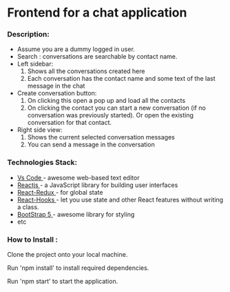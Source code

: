 # Frontend for a chat application

 ### Description: ######
<ul>
  <li>Assume you are a dummy logged in user.</li>
  <li>Search : conversations are searchable by contact name.</li>
   <li>Left sidebar:
        <ol>
        <li>Shows all the conversations created here</li>
        <li>Each conversation has the contact name and some text of the last message in the chat</li>
        </ol>
  </li>
  <li>Create conversation button:
        <ol>
        <li>On clicking this open a pop up and load all the contacts</li>
        <li>On clicking the contact you can start a new conversation (if no conversation was previously started). Or open the existing conversation for that contact.</li>
        </ol>
  </li>
  <li>Right side view:
        <ol>
        <li>Shows the current selected conversation messages</li>
        <li>You can send a message in the conversation</li>
        </ol>
  </li>
</ul>



### Technologies Stack: ######
<ul>
 <li><a href="https://code.visualstudio.com/">Vs Code </a>- awesome web-based text editor </li>
  <li><a href="https://reactjs.org/">Reactjs </a>- a JavaScript library for building user interfaces </li>
  <li><a href="https://react-redux.js.org/">React-Redux </a>- for global state </li>
  <li><a href="https://reactjs.org/docs/hooks-intro.html">React-Hooks </a>- let you use state and other React features without writing a class.</li>
  <li><a href="https://getbootstrap.com/">BootStrap 5 </a>- awesome library for styling </li>
  <li>etc </li>
</ul>


 
 ### How to Install : ######
 
Clone the project onto your local machine.

Run 'npm install' to install required dependencies.

Run 'npm start' to start the application.

